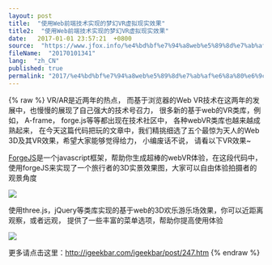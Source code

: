 ```yaml
---
layout: post
title:  "使用Web前端技术实现的梦幻VR虚拟现实效果"
title2:  "使用Web前端技术实现的梦幻VR虚拟现实效果"
date:   2017-01-01 23:57:21  +0800
source:  "https://www.jfox.info/%e4%bd%bf%e7%94%a8web%e5%89%8d%e7%ab%af%e6%8a%80%e6%9c%af%e5%ae%9e%e7%8e%b0%e7%9a%84%e6%a2%a6%e5%b9%bbvr%e8%99%9a%e6%8b%9f%e7%8e%b0%e5%ae%9e%e6%95%88%e6%9e%9c.html"
fileName:  "20170101341"
lang:  "zh_CN"
published: true
permalink: "2017/%e4%bd%bf%e7%94%a8web%e5%89%8d%e7%ab%af%e6%8a%80%e6%9c%af%e5%ae%9e%e7%8e%b0%e7%9a%84%e6%a2%a6%e5%b9%bbvr%e8%99%9a%e6%8b%9f%e7%8e%b0%e5%ae%9e%e6%95%88%e6%9e%9c.html"
---
```

{% raw %}
VR/AR是近两年的热点， 而基于浏览器的Web VR技术在这两年的发展中，也慢慢的展现了自己强大的技术号召力， 很多新的基于web的VR类库，例如， A-frame， forge.js等等都出现在技术社区中， 各种webVR类库也越来越成熟起来， 在今天这篇代码把玩的文章中，我们精挑细选了五个最惊为天人的Web 3D及其VR效果，希望大家能够觉得给力， 小编废话不说， 请看以下VR效果~

[ForgeJS](https://www.jfox.info/go.php?url=https://forgejs.org/)是一个javascript框架，帮助你生成超棒的webVR体验，在这段代码中，使用forgeJS来实现了一个旅行者的3D实景效果图，大家可以自由体验拍摄者的观景角度

![](/wp-content/uploads/2017/07/1500040915.jpg)

使用three.js，jQuery等类库实现的基于web的3D欢乐游乐场效果，你可以近距离观察，或者远观， 提供了一些丰富的菜单选项，帮助你提高使用体验

![](/wp-content/uploads/2017/07/1500040917.jpg)

更多请点击这里：http://igeekbar.com/igeekbar/post/247.htm
{% endraw %}
